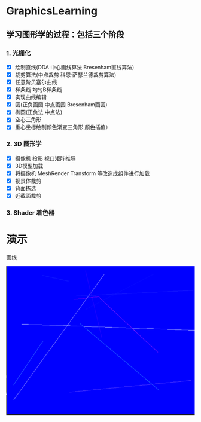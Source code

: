 # GraphicsLearning

## 学习图形学的过程：包括三个阶段

### 1. 光栅化

- [x] 绘制直线(DDA 中心画线算法 Bresenham直线算法) 
- [x] 裁剪算法(中点裁剪  科恩·萨瑟兰德裁剪算法)  
- [x] 任意阶贝塞尔曲线 
- [x] 样条线 均匀B样条线  
- [x] 实现曲线编辑
- [x] 圆(正负画圆 中点画圆 Bresenham画圆) 
- [x] 椭圆(正负法 中点法)   
- [x] 空心三角形  
- [x] 重心坐标绘制颜色渐变三角形 颜色插值）

### 2. 3D 图形学

- [x] 摄像机 投影 视口矩阵推导
- [x] 3D模型加载
- [x] 将摄像机 MeshRender Transform 等改造成组件进行加载
- [x] 视景体裁剪
- [x] 背面拣选
- [x] 近截面裁剪

### 3. Shader 着色器



# 演示

画线

![直接绘制](/images/DrawLine.gif)